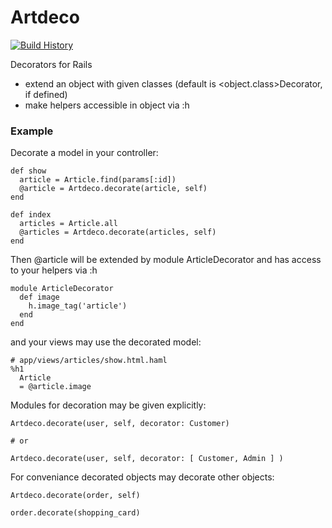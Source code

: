 # Artdeco

[![Build History][2]][1]

[1]: http://travis-ci.org/tracksun/artdeco
[2]: https://secure.travis-ci.org/tracksun/artdeco.png?branch=master

Decorators for Rails 

* extend an object with given classes (default is \<object.class\>Decorator, if defined)
* make helpers accessible in object via :h

### Example

Decorate a model in your controller:

    def show
      article = Article.find(params[:id])
      @article = Artdeco.decorate(article, self)
    end
 
    def index
      articles = Article.all
      @articles = Artdeco.decorate(articles, self)
    end

Then @article will be extended by module ArticleDecorator
and has access to your helpers via :h

    module ArticleDecorator
      def image
        h.image_tag('article')
      end
    end

and your views may use the decorated model: 

    # app/views/articles/show.html.haml
    %h1 
      Article
      = @article.image


Modules for decoration may be given explicitly:

    Artdeco.decorate(user, self, decorator: Customer)

    # or

    Artdeco.decorate(user, self, decorator: [ Customer, Admin ] )


For conveniance decorated objects may decorate other objects:

    Artdeco.decorate(order, self)

    order.decorate(shopping_card)
